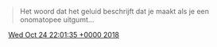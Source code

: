 > Het woord dat het geluid beschrijft dat je maakt als je een onomatopee uitgumt\.\.\.

<img src="../../media/tweet.ico" width="12" /> [Wed Oct 24 22:01:35 +0000 2018](https://twitter.com/DromerDenker/status/1055217766293299200)
